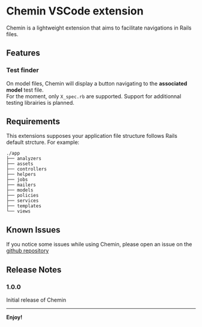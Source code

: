 # Chemin VSCode extension

Chemin is a lightweight extension that aims to facilitate navigations in Rails files.

## Features

### Test finder

On model files, Chemin will display a button navigating to the **associated model** test file.  
For the moment, only `X_spec.rb` are supported. Support for additionnal testing librairies is planned.

## Requirements

This extensions supposes your application file structure follows Rails default strcture.  For example:
```
./app
├── analyzers
├── assets
├── controllers
├── helpers
├── jobs
├── mailers
├── models
├── policies
├── services
├── templates
└── views
```


## Known Issues

If you notice some issues while using Chemin, please open an issue on the [github repository](https://github.com/MBausson/Chemin)

## Release Notes

### 1.0.0

Initial release of Chemin

---

**Enjoy!**
